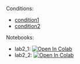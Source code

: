 Conditions:

- [condition1](https://temablag.github.io/BSU/bioinformatics/Introduction/lab2/lab2_1.pdf)
- [condition2](https://temablag.github.io/BSU/bioinformatics/Introduction/lab2/lab2_1.pdf)

Notebooks:

* lab2_1: [![Open In Colab](https://colab.research.google.com/assets/colab-badge.svg)](https://colab.research.google.com/github/TemaBlag/BSU/blob/main/bioinformatics/Introduction/lab2/lab2_1.ipynb)
* lab2_2: [![Open In Colab](https://colab.research.google.com/assets/colab-badge.svg)](https://colab.research.google.com/github/TemaBlag/BSU/blob/main/bioinformatics/Introduction/lab2/lab2_2.ipynb)
